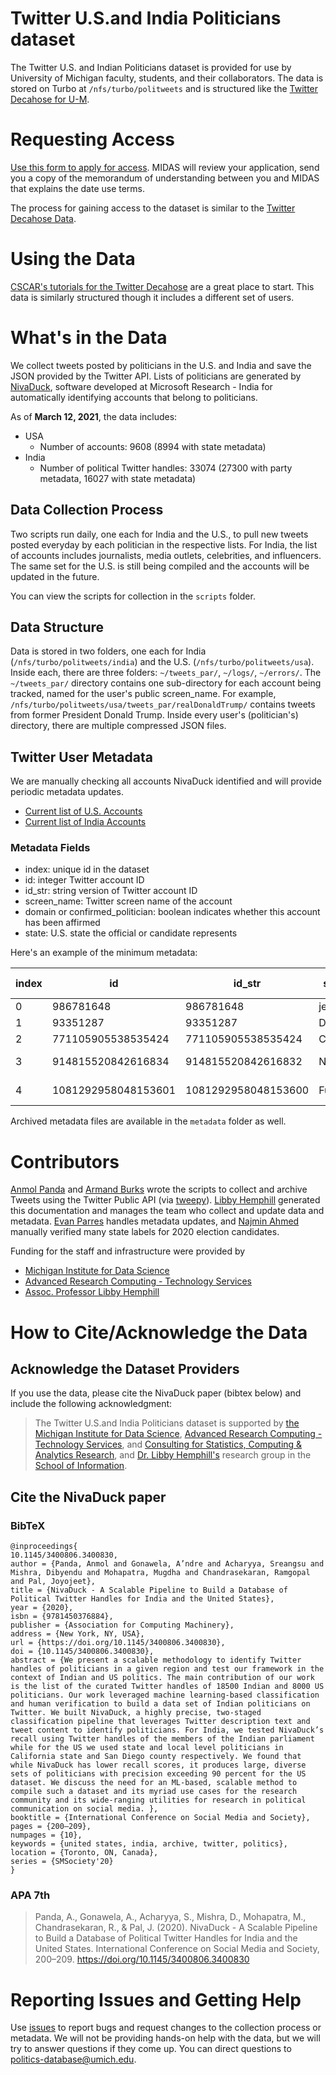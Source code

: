 # Twitter U.S.and India Politicians dataset

The Twitter U.S. and Indian Politicians dataset is provided for use by University of Michigan faculty, students, and their collaborators. The data is stored on Turbo at `/nfs/turbo/politweets` and is structured like the [Twitter Decahose for U-M](https://github.com/CSCAR/twitter-decahose).

# Requesting Access

[Use this form to apply for access](https://forms.gle/ofiY1dHWNXYK7kqo6). MIDAS will review your application, send you a copy of the memorandum of understanding between you and MIDAS that explains the date use terms.

The process for gaining access to the dataset is similar to the [Twitter Decahose Data](https://midas.umich.edu/twitter-decahose-data/). 

# Using the Data

[CSCAR's tutorials for the Twitter Decahose](https://github.com/caocscar/twitter-decahose-pyspark) are a great place to start. This data is similarly structured though it includes a different set of users.

# What's in the Data

We collect tweets posted by politicians in the U.S. and India and save the JSON provided by the Twitter API. Lists of politicians are generated by [NivaDuck](https://dl.acm.org/doi/epdf/10.1145/3400806.3400830), software developed at Microsoft Research - India for automatically identifying accounts that belong to politicians.  

As of **March 12, 2021**, the data includes:

* USA
	- Number of accounts: 9608 (8994 with state metadata)
* India
	- Number of political Twitter handles: 33074 (27300 with party metadata, 16027 with state metadata)

## Data Collection Process

Two scripts run daily, one each for India and the U.S., to pull new tweets posted everyday by each politician in the respective lists. For India, the list of accounts includes journalists, media outlets, celebrities, and influencers. The same set for the U.S. is still being compiled and the accounts will be updated in the future.

You can view the scripts for collection in the `scripts` folder.

## Data Structure

Data is stored in two folders, one each for India (`/nfs/turbo/politweets/india`) and the U.S. (`/nfs/turbo/politweets/usa`). Inside each, there are three folders: `~/tweets_par/`, `~/logs/`, `~/errors/`. The `~/tweets_par/` directory contains one sub-directory for each account being tracked, named for the user's public screen_name. For example, `/nfs/turbo/politweets/usa/tweets_par/realDonaldTrump/` contains tweets from former President Donald Trump. Inside every user's (politician's) directory, there are multiple compressed JSON files.

## Twitter User Metadata 

We are manually checking all accounts NivaDuck identified and will provide periodic metadata updates.

* [Current list of U.S. Accounts](metadata/usa/current.json)
* [Current list of India Accounts](metdata/india/current.json)

### Metadata Fields

* index: unique id in the dataset
* id: integer Twitter account ID
* id_str: string version of Twitter account ID
* screen_name: Twitter screen name of the account
* domain or confirmed_politician: boolean indicates whether this account has been affirmed
* state: U.S. state the official or candidate represents

Here's an example of the minimum metadata:

| index | 	id	| id_str	| screen_name |	domain or confirmed_politician |	state |
| ----- | ----- | --------- | ----------- | ------ | -------- |
| 0	| 986781648	| 986781648	| jeffsessions	| 1	| Alabama |
| 1	| 	93351287	| 	93351287	| 	DevinPandy	| 	1	| 	Georgia	| 
| 2	| 	771105905538535424	| 	771105905538535424	| 	ChrisBishRE	| 	1	| 	California	| 
| 3	| 	914815520842616834	| 	914815520842616832	| 	NancyMace	| 	1	| 	South Carolina	| 
| 4	| 	1081292958048153601	| 	1081292958048153600	| 	Funk4Congress	| 	1	| 	To Be Added	| 

Archived metadata files are available in the `metadata` folder as well.

# Contributors

[Anmol Panda](mailto:anmolp@umich.edu) and [Armand Burks](arburks@umich.edu) wrote the scripts to collect and archive Tweets using the Twitter Public API (via [tweepy](https://www.tweepy.org/)). [Libby Hemphill](mailto:libbyh@umich.edu) generated this documentation and manages the team who collect and update data and metadata. [Evan Parres](mailto:evparres@umich.edu) handles metadata updates, and [Najmin Ahmed](mailto:nnahmed@umich.edu) manually verified many state labels for 2020 election candidates.

Funding for the staff and infrastructure were provided by

* [Michigan Institute for Data Science](https://midas.umich.edu/)
* [Advanced Research Computing - Technology Services](https://arc.umich.edu/)
* [Assoc. Professor Libby Hemphill](https://www.si.umich.edu/people/libby-hemphill)

# How to Cite/Acknowledge the Data

## Acknowledge the Dataset Providers

If you use the data, please cite the NivaDuck paper (bibtex below) and include the following acknowledgment:

> The Twitter U.S.and India Politicians dataset is supported by [the Michigan Institute for Data Science](https://midas.umich.edu/), [Advanced Research Computing - Technology Services](https://arc.umich.edu/), and [Consulting for Statistics, Computing & Analytics Research](https://cscar.research.umich.edu/), and [Dr. Libby Hemphill's](https://www.si.umich.edu/people/libby-hemphill) research group in the [School of Information](https://www.si.umich.edu/).

## Cite the NivaDuck paper

### BibTeX

```
@inproceedings{
10.1145/3400806.3400830,
author = {Panda, Anmol and Gonawela, A’ndre and Acharyya, Sreangsu and Mishra, Dibyendu and Mohapatra, Mugdha and Chandrasekaran, Ramgopal and Pal, Joyojeet},
title = {NivaDuck - A Scalable Pipeline to Build a Database of Political Twitter Handles for India and the United States},
year = {2020},
isbn = {9781450376884},
publisher = {Association for Computing Machinery},
address = {New York, NY, USA},
url = {https://doi.org/10.1145/3400806.3400830},
doi = {10.1145/3400806.3400830},
abstract = {We present a scalable methodology to identify Twitter handles of politicians in a given region and test our framework in the context of Indian and US politics. The main contribution of our work is the list of the curated Twitter handles of 18500 Indian and 8000 US politicians. Our work leveraged machine learning-based classification and human verification to build a data set of Indian politicians on Twitter. We built NivaDuck, a highly precise, two-staged classification pipeline that leverages Twitter description text and tweet content to identify politicians. For India, we tested NivaDuck’s recall using Twitter handles of the members of the Indian parliament while for the US we used state and local level politicians in California state and San Diego county respectively. We found that while NivaDuck has lower recall scores, it produces large, diverse sets of politicians with precision exceeding 90 percent for the US dataset. We discuss the need for an ML-based, scalable method to compile such a dataset and its myriad use cases for the research community and its wide-ranging utilities for research in political communication on social media. },
booktitle = {International Conference on Social Media and Society},
pages = {200–209},
numpages = {10},
keywords = {united states, india, archive, twitter, politics},
location = {Toronto, ON, Canada},
series = {SMSociety'20}
}
```

### APA 7th


>Panda, A., Gonawela, A., Acharyya, S., Mishra, D., Mohapatra, M., Chandrasekaran, R., & Pal, J. (2020). NivaDuck - A Scalable Pipeline to Build a Database of Political Twitter Handles for India and the United States. International Conference on Social Media and Society, 200–209. https://doi.org/10.1145/3400806.3400830


# Reporting Issues and Getting Help

Use [issues](https://github.com/casmlab/politicians-tweets/issues) to report bugs and request changes to the collection process or metadata. We will not be providing hands-on help with the data, but we will try to answer questions if they come up. You can direct questions to [politics-database@umich.edu](mailto:politics-database@umich.edu).
